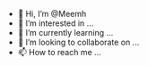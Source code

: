 - 👋 Hi, I’m @Meemh
- 👀 I’m interested in ...
- 🌱 I’m currently learning ...
- 💞️ I’m looking to collaborate on ...
- 📫 How to reach me ...

<!---
Meemh/Meemh is a ✨ special ✨ repository because its `README.md` (this file) appears on your GitHub profile.
You can click the Preview link to take a look at your changes.
--->
